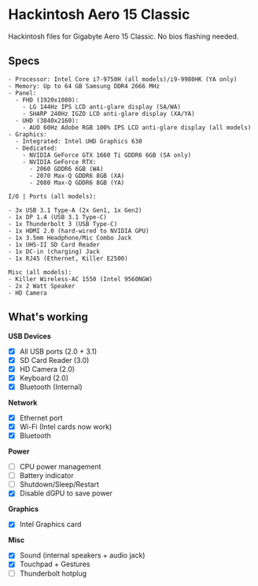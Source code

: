 # Hackintosh Aero 15 Classic

Hackintosh files for Gigabyte Aero 15 Classic. No bios flashing needed.

## Specs

```
- Processor: Intel Core i7-9750H (all models)/i9-9980HK (YA only)
- Memory: Up to 64 GB Samsung DDR4 2666 MHz
- Panel:
  - FHD (1920x1080):
    - LG 144Hz IPS LCD anti-glare display (SA/WA)
    - SHARP 240Hz IGZO LCD anti-glare display (XA/YA)
  - UHD (3840x2160):
    - AUO 60Hz Adobe RGB 100% IPS LCD anti-glare display (all models)
- Graphics:
  - Integrated: Intel UHD Graphics 630
  - Dedicated:
    - NVIDIA GeForce GTX 1660 Ti GDDR6 6GB (SA only)
    - NVIDIA GeForce RTX:
      - 2060 GDDR6 6GB (WA)
      - 2070 Max-Q GDDR6 8GB (XA)
      - 2080 Max-Q GDDR6 8GB (YA)

I/O | Ports (all models):

- 3x USB 3.1 Type-A (2x Gen1, 1x Gen2)
- 1x DP 1.4 (USB 3.1 Type-C)
- 1x Thunderbolt 3 (USB Type-C)
- 1x HDMI 2.0 (hard-wired to NVIDIA GPU)
- 1x 3.5mm Headphone/Mic Combo Jack
- 1x UHS-II SD Card Reader
- 1x DC-in (charging) Jack
- 1x RJ45 (Ethernet, Killer E2500)

Misc (all models):
- Killer Wireless-AC 1550 (Intel 9560NGW)
- 2x 2 Watt Speaker
- HD Camera
```

## What's working

**USB Devices**
- [x] All USB ports (2.0 + 3.1)
- [x] SD Card Reader (3.0)
- [x] HD Camera (2.0)
- [x] Keyboard (2.0)
- [x] Bluetooth (Internal)

**Network**
- [x] Ethernet port
- [x] Wi-Fi (Intel cards now work)
- [x] Bluetooth

**Power**
- [ ] CPU power management
- [ ] Battery indicator
- [ ] Shutdown/Sleep/Restart
- [x] Disable dGPU to save power

**Graphics**
- [x] Intel Graphics card

**Misc**
- [x] Sound (internal speakers + audio jack)
- [x] Touchpad + Gestures
- [ ] Thunderbolt hotplug
